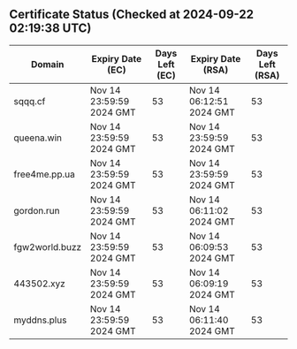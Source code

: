 ## Certificate Status (Checked at 2024-09-22 02:19:38 UTC)
| Domain | Expiry Date (EC) | Days Left (EC) | Expiry Date (RSA) | Days Left (RSA) |
|--------|-------------------|----------------|--------------------|--------------------|
| sqqq.cf | Nov 14 23:59:59 2024 GMT | 53 | Nov 14 06:12:51 2024 GMT | 53 |
| queena.win | Nov 14 23:59:59 2024 GMT | 53 | Nov 14 23:59:59 2024 GMT | 53 |
| free4me.pp.ua | Nov 14 23:59:59 2024 GMT | 53 | Nov 14 23:59:59 2024 GMT | 53 |
| gordon.run | Nov 14 23:59:59 2024 GMT | 53 | Nov 14 06:11:02 2024 GMT | 53 |
| fgw2world.buzz | Nov 14 23:59:59 2024 GMT | 53 | Nov 14 06:09:53 2024 GMT | 53 |
| 443502.xyz | Nov 14 23:59:59 2024 GMT | 53 | Nov 14 06:09:19 2024 GMT | 53 |
| myddns.plus | Nov 14 23:59:59 2024 GMT | 53 | Nov 14 06:11:40 2024 GMT | 53 |
